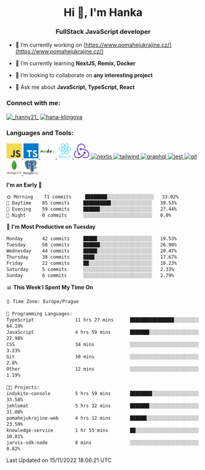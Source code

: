 <h1 align="center">Hi 👋, I'm Hanka</h1>
<h3 align="center">FullStack JavaScript developer</h3>

- 🔭 I’m currently working on [https://www.pomahejukrajine.cz/](https://www.pomahejukrajine.cz/)

- 🌱 I’m currently learning **NextJS, Remix, Docker**

- 👯 I’m looking to collaborate on **any interesting project**

- 💬 Ask me about **JavaScript, TypeScript, React**

<h3 align="left">Connect with me:</h3>
<p align="left">
<a href="https://twitter.com/_hanny21_" target="blank"><img align="center" src="https://raw.githubusercontent.com/rahuldkjain/github-profile-readme-generator/master/src/images/icons/Social/twitter.svg" alt="_hanny21_" height="30" width="40" /></a>
<a href="https://linkedin.com/in/hana-klingova" target="blank"><img align="center" src="https://raw.githubusercontent.com/rahuldkjain/github-profile-readme-generator/master/src/images/icons/Social/linked-in-alt.svg" alt="hana-klingova" height="30" width="40" /></a>
</p>

<h3 align="left">Languages and Tools:</h3>
<p align="left"> 
<a href="https://developer.mozilla.org/en-US/docs/Web/JavaScript" target="_blank" rel="noreferrer"> <img src="https://raw.githubusercontent.com/devicons/devicon/master/icons/javascript/javascript-original.svg" alt="javascript" width="40" height="40"/> </a> 
<a href="https://www.typescriptlang.org/" target="_blank" rel="noreferrer"> <img src="https://raw.githubusercontent.com/devicons/devicon/master/icons/typescript/typescript-original.svg" alt="typescript" width="40" height="40"/> </a> 
<a href="https://nodejsorg" target="_blank" rel="noreferrer"> <img src="https://raw.githubusercontent.com/devicons/devicon/master/icons/nodejs/nodejs-original-wordmark.svg" alt="nodejs" width="40" height="40"/> </a> 
<a href="https://reactjs.org/" target="_blank" rel="noreferrer"> <img src="https://raw.githubusercontent.com/devicons/devicon/master/icons/react/react-original-wordmark.svg" alt="react" width="40" height="40"/> </a> 
<a href="https://redux.js.org" target="_blank" rel="noreferrer"> <img src="https://raw.githubusercontent.com/devicons/devicon/master/icons/redux/redux-original.svg" alt="redux" width="40" height="40"/> </a> 
<a href="https://nextjs.org/" target="_blank" rel="noreferrer"> <img src="https://cdn.worldvectorlogo.com/logos/nextjs-2.svg" alt="nextjs" width="40" height="40"/> </a> 
<a href="https://tailwindcss.com/" target="_blank" rel="noreferrer"> <img src="https://www.vectorlogo.zone/logos/tailwindcss/tailwindcss-icon.svg" alt="tailwind" width="40" height="40"/> </a> 
<a href="https://graphql.org" target="_blank" rel="noreferrer"> <img src="https://www.vectorlogo.zone/logos/graphql/graphql-icon.svg" alt="graphql" width="40" height="40"/> </a> 
<a href="https://jestjs.io" target="_blank" rel="noreferrer"> <img src="https://www.vectorlogo.zone/logos/jestjsio/jestjsio-icon.svg" alt="jest" width="40" height="40"/> </a> 
<a href="https://git-scm.com/" target="_blank" rel="noreferrer"> <img src="https://www.vectorlogo.zone/logos/git-scm/git-scm-icon.svg" alt="git" width="40" height="40"/> </a> 
<a href="https://www.mongodb.com/" target="_blank" rel="noreferrer"> <img src="https://raw.githubusercontent.com/devicons/devicon/master/icons/mongodb/mongodb-original-wordmark.svg" alt="mongodb" width="40" height="40"/> </a>  
<a href="https://www.postgresql.org" target="_blank" rel="noreferrer"> <img src="https://raw.githubusercontent.com/devicons/devicon/master/icons/postgresql/postgresql-original-wordmark.svg" alt="postgresql" width="40" height="40"/> </a> 
</p>

<!--START_SECTION:waka-->
**I'm an Early 🐤** 

```text
🌞 Morning    71 commits     ████████░░░░░░░░░░░░░░░░░   33.02% 
🌆 Daytime    85 commits     ██████████░░░░░░░░░░░░░░░   39.53% 
🌃 Evening    59 commits     ██████░░░░░░░░░░░░░░░░░░░   27.44% 
🌙 Night      0 commits      ░░░░░░░░░░░░░░░░░░░░░░░░░   0.0%

```
📅 **I'm Most Productive on Tuesday** 

```text
Monday       42 commits     █████░░░░░░░░░░░░░░░░░░░░   19.53% 
Tuesday      58 commits     ██████░░░░░░░░░░░░░░░░░░░   26.98% 
Wednesday    44 commits     █████░░░░░░░░░░░░░░░░░░░░   20.47% 
Thursday     38 commits     ████░░░░░░░░░░░░░░░░░░░░░   17.67% 
Friday       22 commits     ██░░░░░░░░░░░░░░░░░░░░░░░   10.23% 
Saturday     5 commits      ░░░░░░░░░░░░░░░░░░░░░░░░░   2.33% 
Sunday       6 commits      ░░░░░░░░░░░░░░░░░░░░░░░░░   2.79%

```


📊 **This Week I Spent My Time On** 

```text
⌚︎ Time Zone: Europe/Prague

💬 Programming Languages: 
TypeScript               11 hrs 27 mins      ████████████████░░░░░░░░░   64.19% 
JavaScript               4 hrs 59 mins       ███████░░░░░░░░░░░░░░░░░░   27.98% 
CSS                      34 mins             ░░░░░░░░░░░░░░░░░░░░░░░░░   3.23% 
Git                      30 mins             ░░░░░░░░░░░░░░░░░░░░░░░░░   2.8% 
Other                    12 mins             ░░░░░░░░░░░░░░░░░░░░░░░░░   1.19%

🐱‍💻 Projects: 
indykite-console         5 hrs 59 mins       ████████░░░░░░░░░░░░░░░░░   33.58% 
jehlomat                 5 hrs 32 mins       ███████░░░░░░░░░░░░░░░░░░   31.08% 
pomahejukrajine-web      4 hrs 12 mins       ██████░░░░░░░░░░░░░░░░░░░   23.59% 
knowledge-service        1 hr 55 mins        ██░░░░░░░░░░░░░░░░░░░░░░░   10.81% 
jarvis-sdk-node          8 mins              ░░░░░░░░░░░░░░░░░░░░░░░░░   0.82%

```


 Last Updated on 15/11/2022 18:06:21 UTC
<!--END_SECTION:waka-->

